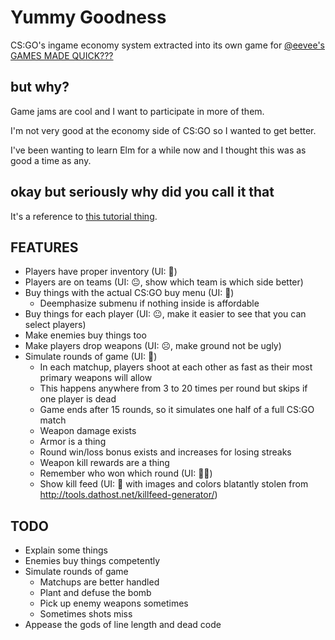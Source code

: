# Yummy Goodness
CS:GO's ingame economy system extracted into its own game for [@eevee's GAMES MADE QUICK???](https://itch.io/jam/games-made-quick)

## but why?
Game jams are cool and I want to participate in more of them.

I'm not very good at the economy side of CS:GO so I wanted to get better.

I've been wanting to learn Elm for a while now and I thought this was as good a time as any.

## okay but seriously why did you call it that
It's a reference to [this tutorial thing](https://youtu.be/DpXtRbggpQM?t=4m40s).

## FEATURES

- Players have proper inventory (UI: 🙂)
- Players are on teams (UI: 😐, show which team is which side better)
- Buy things with the actual CS:GO buy menu (UI: 🙂)
    - Deemphasize submenu if nothing inside is affordable
- Buy things for each player (UI: 😐, make it easier to see that you can select players)
- Make enemies buy things too
- Make players drop weapons (UI: ☹️, make ground not be ugly)
- Simulate rounds of game (UI: 🙂)
    - In each matchup, players shoot at each other as fast as their most primary weapons will allow
    - This happens anywhere from 3 to 20 times per round but skips if one player is dead
    - Game ends after 15 rounds, so it simulates one half of a full CS:GO match
    - Weapon damage exists
    - Armor is a thing
    - Round win/loss bonus exists and increases for losing streaks
    - Weapon kill rewards are a thing
    - Remember who won which round (UI: 🙂🙂)
    - Show kill feed (UI: 🙂 with images and colors blatantly stolen from http://tools.dathost.net/killfeed-generator/)

## TODO

- Explain some things
- Enemies buy things competently
- Simulate rounds of game
    - Matchups are better handled
    - Plant and defuse the bomb
    - Pick up enemy weapons sometimes
    - Sometimes shots miss
- Appease the gods of line length and dead code
